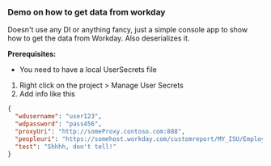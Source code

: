 ### Demo on how to get data from workday

Doesn't use any DI or anything fancy, just a simple console app 
to show how to get the data from Workday. Also deserializes it.


__Prerequisites:__

- You need to have a local UserSecrets file

1. Right click on the project > Manage User Secrets
2. Add info like this
```json
{
  "wdusername": "user123",
  "wdpassword": "pass456",
  "proxyUri": "http://someProxy.contoso.com:888",
  "peopleuri": "https://somehost.workday.com/customreport/MY_ISU/Employees",
  "test": "Shhhh, don't tell!"
}
```




